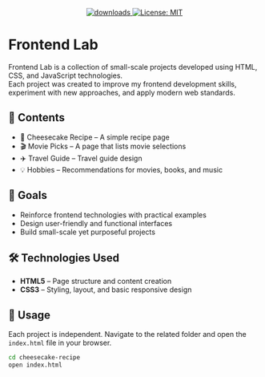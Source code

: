 <p align="center">
  <a href="https://github.com/busrademirell/frontend-lab/blob/master/README.md">
    <img alt="downloads" src="https://img.shields.io/badge/English-En-blue" target="_blank" />
  </a>
  <a href="https://github.com/busrademirell/frontend-lab/blob/master/doc/tr/README_tr.md">
    <img alt="License: MIT" src="https://img.shields.io/badge/Turkish-Tr-red" target="_blank" />
  </a>
</p>

# Frontend Lab

Frontend Lab is a collection of small-scale projects developed using HTML, CSS, and JavaScript technologies.  
Each project was created to improve my frontend development skills, experiment with new approaches, and apply modern web standards.

## 📂 Contents

- 🍰 Cheesecake Recipe – A simple recipe page
- 🎬 Movie Picks – A page that lists movie selections
- ✈️ Travel Guide – Travel guide design
- 💡 Hobbies – Recommendations for movies, books, and music

## 🎯 Goals

- Reinforce frontend technologies with practical examples
- Design user-friendly and functional interfaces
- Build small-scale yet purposeful projects

## 🛠️ Technologies Used

- **HTML5** – Page structure and content creation
- **CSS3** – Styling, layout, and basic responsive design

## 🚀 Usage

Each project is independent. Navigate to the related folder and open the `index.html` file in your browser.

```bash
cd cheesecake-recipe
open index.html
```
